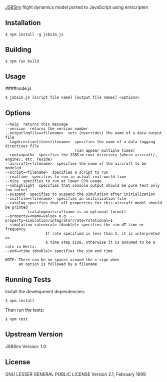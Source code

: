[JSBSim](http://jsbsim.sourceforge.net/index.html) flight dynamics model ported to JavaScript using emscripten

Installation
-------------
    $ npm install -g jsbsim.js


Building
---------
    $ npm run build

Usage 
------

####node.js

    $ jsbsim.js [script file name] [output file names] <options>

###

Options
--------

    --help  returns this message
    --version  returns the version number
    --outputlogfile=<filename>  sets (overrides) the name of a data output file
    --logdirectivefile=<filename>  specifies the name of a data logging directives file
                                   (can appear multiple times)
    --root=<path>  specifies the JSBSim root directory (where aircraft/, engine/, etc. reside)
    --aircraft=<filename>  specifies the name of the aircraft to be modeled
    --script=<filename>  specifies a script to run
    --realtime  specifies to run in actual real world time
    --nice  specifies to run at lower CPU usage
    --nohighlight  specifies that console output should be pure text only (no color)
    --suspend  specifies to suspend the simulation after initialization
    --initfile=<filename>  specifies an initilization file
    --catalog specifies that all properties for this aircraft model should be printed
              (catalog=aircraftname is an optional format)
    --property=<name=value> e.g. --property=simulation/integrator/rate/rotational=1
    --simulation-rate=<rate (double)> specifies the sim dT time or frequency
                      If rate specified is less than 1, it is interpreted as
                      a time step size, otherwise it is assumed to be a rate in Hertz.
    --end=<time (double)> specifies the sim end time

    NOTE: There can be no spaces around the = sign when
          an option is followed by a filename


Running Tests
--------------
Install the development dependencies:

    $ npm install

Then run the tests:

    $ npm test


Upstream Version
-----------------

JSBSim Version: 1.0


## License

GNU LESSER GENERAL PUBLIC LICENSE
Version 2.1, February 1999
